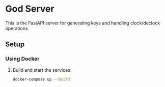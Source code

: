 # God Server

This is the FastAPI server for generating keys and handling clock/declock operations.

## Setup

### Using Docker

1. Build and start the services:
   ```bash
   docker-compose up --build
